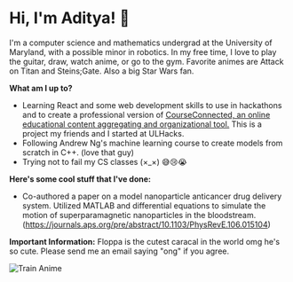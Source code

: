 # Hi, I'm Aditya! 👋
I'm a computer science and mathematics undergrad at the University of Maryland, with a possible minor in robotics. In my free time, I love to play the guitar, draw, watch anime, or go to the gym. Favorite animes are Attack on Titan and Steins;Gate. Also a big Star Wars fan.

**What am I up to?**
- Learning React and some web development skills to use in hackathons and to create a professional version of [CourseConnected, an online educational content aggregating and organizational tool.](https://devpost.com/software/courseconnected) This is a project my friends and I started at ULHacks.
- Following Andrew Ng's machine learning course to create models from scratch in C++. (love that guy)
- Trying not to fail my CS classes (×_×) 😅😢😭

**Here's some cool stuff that I've done:**
- Co-authored a paper on a model nanoparticle anticancer drug delivery system. Utilized MATLAB and differential equations to simulate the motion of superparamagnetic nanoparticles in the bloodstream. (https://journals.aps.org/pre/abstract/10.1103/PhysRevE.106.015104)

**Important Information:**
Floppa is the cutest caracal in the world omg he's so cute. Please send me an email saying "ong" if you agree.


![Train Anime](https://user-images.githubusercontent.com/32856729/212466317-78739375-6658-4e6b-a246-994875a42ad5.gif)
